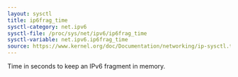 ```yaml
---
layout: sysctl
title: ip6frag_time
sysctl-category: net.ipv6
sysctl-file: /proc/sys/net/ipv6/ip6frag_time
sysctl-variable: net.ipv6.ip6frag_time
source: https://www.kernel.org/doc/Documentation/networking/ip-sysctl.txt
---
```

Time in seconds to keep an IPv6 fragment in memory.

